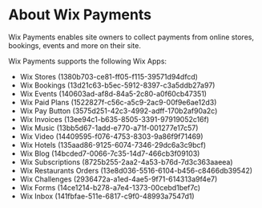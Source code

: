 # About Wix Payments

Wix Payments enables site owners to collect payments from online stores, bookings, events and more on their site.

Wix Payments supports the following Wix Apps:

- Wix Stores (1380b703-ce81-ff05-f115-39571d94dfcd)
- Wix Bookings (13d21c63-b5ec-5912-8397-c3a5ddb27a97)
- Wix Events (140603ad-af8d-84a5-2c80-a0f60cb47351)
- Wix Paid Plans (1522827f-c56c-a5c9-2ac9-00f9e6ae12d3)
- Wix Pay Button (3575d251-42c3-4992-adff-170b2af90a2c)
- Wix Invoices (13ee94c1-b635-8505-3391-97919052c16f)
- Wix Music (13bb5d67-1add-e770-a71f-001277e17c57)
- Wix Video (14409595-f076-4753-8303-9a86f9f71469)
- Wix Hotels (135aad86-9125-6074-7346-29dc6a3c9bcf)
- Wix Blog (14bcded7-0066-7c35-14d7-466cb3f09103)
- Wix Subscriptions (8725b255-2aa2-4a53-b76d-7d3c363aaeea)
- Wix Restaurants Orders (13e8d036-5516-6104-b456-c8466db39542)
- Wix Challenges (2936472a-a1ed-4ae5-9f71-614313a9f4e7)
- Wix Forms (14ce1214-b278-a7e4-1373-00cebd1bef7c)
- Wix Inbox (141fbfae-511e-6817-c9f0-48993a7547d1)
